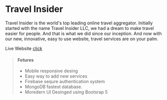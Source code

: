 # Travel Insider
Travel Insider is the world's top leading online travel aggregator. Initially started with the name Travel Insider LLC, we had a dream to make travel easier for people. And that is what we did since our inception. And now with our new, innovative, easy to use website, travel services are on your palm. 

Live Website [click](https://tourism-sajidmahamud835.web.app/)

> #### Fetures
>
> - Mobile responsive desing
> - Easy way to add new services
> - Firebase sequre authentication system
> - MongoDB fastest database.
> - Moredern UI Desinged using Bootsrap 5